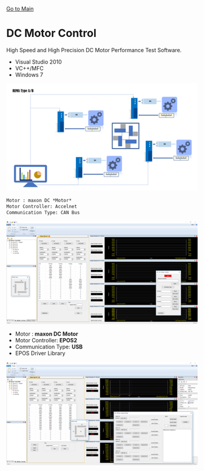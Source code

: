 [Go to Main](readme.md)

# DC Motor Control

High Speed and High Precision DC Motor Performance Test Software.

* Visual Studio 2010
* VC++/MFC
* Windows 7

![Image](/images/RemaTypeAB.png)

```
Motor : maxon DC *Motor*
Motor Controller: Accelnet 
Communication Type: CAN Bus
```
![Image](/images/RemaTypeA.PNG)

- Motor : __maxon DC Motor__
- Motor Controller: **EPOS2**
- Communication Type: **USB**
- EPOS Driver Library

![Image](/images/RemaTypeB.PNG)


